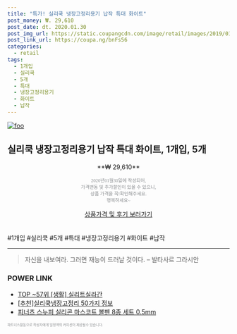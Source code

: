 ```yaml
--- 
title: "특가! 실리쿡 냉장고정리용기 납작 특대 화이트" 
post_money: ₩. 29,610 
post_date: dt. 2020.01.30 
post_img_url: https://static.coupangcdn.com/image/retail/images/2019/01/11/10/9/cf32c23c-8032-4588-9e94-fa6ebed16543.jpg 
post_link_url: https://coupa.ng/bnFs56 
categories: 
  - retail 
tags: 
  - 1개입 
  - 실리쿡 
  - 5개 
  - 특대 
  - 냉장고정리용기 
  - 화이트 
  - 납작 
--- 
```

[![foo](https://static.coupangcdn.com/image/retail/images/2019/01/11/10/9/cf32c23c-8032-4588-9e94-fa6ebed16543.jpg)](https://coupa.ng/bnFs56) 

## 실리쿡 냉장고정리용기 납작 특대 화이트, 1개입, 5개 
<p style="text-align: center;">**₩ 29,610**</p> 
<p style="text-align: center;"><span style="color: #898c8f; font-family: Georgia,Times,serif; font-size: 0.75em;">2020년01월30일에 작성되어, <br>가격변동 및 추가할인이 있을 수 있으니,<br> 상품 가격을 꼭!확인해주세요.<br>행복하세요~</span> 
</p>	 
<div markdown="0" style="text-align: center;"><a href="https://coupa.ng/bnFs56" class="btn btn--success">상품가격 및 후기 보러가기</a></div> 
<br><br> 
  #1개입 #실리쿡 #5개 #특대 #냉장고정리용기 #화이트 #납작 
<hr> 

> 자신을 내보여라. 그러면 재능이 드러날 것이다. – 발타사르 그라시안 


### POWER LINK

* <a href="https://blog.naver.com/fasyy4321/221782313760" target="_blank"> TOP ~57위 [생활] 실리트실라간</a>
* <a href="https://blog.naver.com/fasyy4321/221789699324" target="_blank">[추천]실리쿡냉장고정리 50가지 정보</a>
* <a href="https://blog.naver.com/an0733/221784682931" target="_blank">피너츠 스누피 실리콘 마스코트 볼펜 8종 세트 0.5mm</a>

<span style="color: #898c8f; font-family: Georgia,Times,serif; font-size: 0.55em;">파트너스활동으로 작성자에게 일정액의 커미션이 제공될수 있습니다.</span> 
